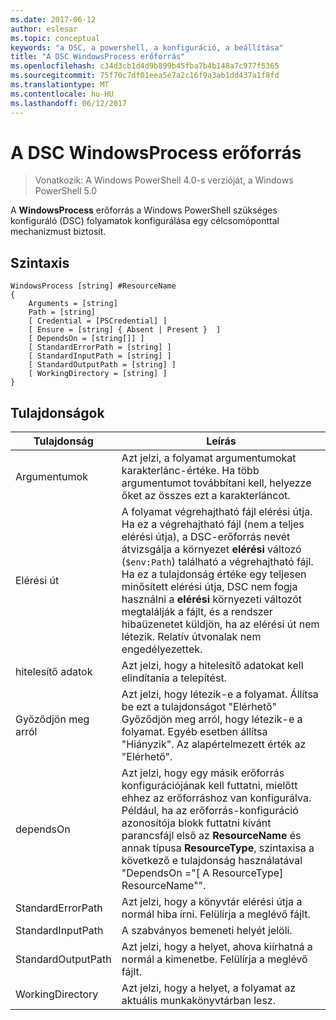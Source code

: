 ```yaml
---
ms.date: 2017-06-12
author: eslesar
ms.topic: conceptual
keywords: "a DSC, a powershell, a konfiguráció, a beállítása"
title: "A DSC WindowsProcess erőforrás"
ms.openlocfilehash: c34d3cb1d4d9b899b45fba7b4b148a7c977f5365
ms.sourcegitcommit: 75f70c7df01eea5e7a2c16f9a3ab1dd437a1f8fd
ms.translationtype: MT
ms.contentlocale: hu-HU
ms.lasthandoff: 06/12/2017
---
```

# <a name="dsc-windowsprocess-resource"></a>A DSC WindowsProcess erőforrás

> Vonatkozik: A Windows PowerShell 4.0-s verzióját, a Windows PowerShell 5.0

A **WindowsProcess** erőforrás a Windows PowerShell szükséges konfiguráló (DSC) folyamatok konfigurálása egy célcsomóponttal mechanizmust biztosít.

## <a name="syntax"></a>Szintaxis

```
WindowsProcess [string] #ResourceName
{
    Arguments = [string]
    Path = [string]
    [ Credential = [PSCredential] ]
    [ Ensure = [string] { Absent | Present }  ]
    [ DependsOn = [string[]] ]
    [ StandardErrorPath = [string] ]
    [ StandardInputPath = [string] ]
    [ StandardOutputPath = [string] ]
    [ WorkingDirectory = [string] ]
}
```

## <a name="properties"></a>Tulajdonságok
|  Tulajdonság  |  Leírás   | 
|---|---| 
| Argumentumok| Azt jelzi, a folyamat argumentumokat karakterlánc-értéke. Ha több argumentumot továbbítani kell, helyezze őket az összes ezt a karakterláncot.| 
| Elérési út| A folyamat végrehajtható fájl elérési útja. Ha ez a végrehajtható fájl (nem a teljes elérési útja), a DSC-erőforrás nevét átvizsgálja a környezet **elérési** változó (`$env:Path`) található a végrehajtható fájl. Ha ez a tulajdonság értéke egy teljesen minősített elérési útja, DSC nem fogja használni a **elérési** környezeti változót megtalálják a fájlt, és a rendszer hibaüzenetet küldjön, ha az elérési út nem létezik. Relatív útvonalak nem engedélyezettek.| 
| hitelesítő adatok| Azt jelzi, hogy a hitelesítő adatokat kell elindítania a telepítést.| 
| Győződjön meg arról| Azt jelzi, hogy létezik-e a folyamat. Állítsa be ezt a tulajdonságot "Elérhető" Győződjön meg arról, hogy létezik-e a folyamat. Egyéb esetben állítsa "Hiányzik". Az alapértelmezett érték az "Elérhető".| 
| dependsOn | Azt jelzi, hogy egy másik erőforrás konfigurációjának kell futtatni, mielőtt ehhez az erőforráshoz van konfigurálva. Például, ha az erőforrás-konfiguráció azonosítója blokk futtatni kívánt parancsfájl első az __ResourceName__ és annak típusa __ResourceType__, szintaxisa a következő e tulajdonság használatával "DependsOn ="[ A ResourceType] ResourceName"".| 
| StandardErrorPath| Azt jelzi, hogy a könyvtár elérési útja a normál hiba írni. Felülírja a meglévő fájlt.| 
| StandardInputPath| A szabványos bemeneti helyét jelöli.| 
| StandardOutputPath| Azt jelzi, hogy a helyet, ahova kiírhatná a normál a kimenetbe. Felülírja a meglévő fájlt.| 
| WorkingDirectory| Azt jelzi, hogy a helyet, a folyamat az aktuális munkakönyvtárban lesz.| 

